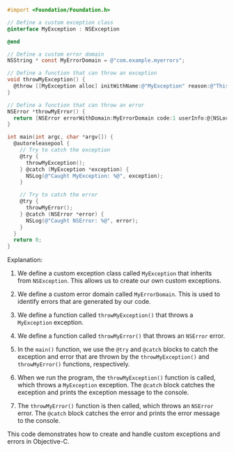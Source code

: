 ```objective-c
#import <Foundation/Foundation.h>

// Define a custom exception class
@interface MyException : NSException

@end

// Define a custom error domain
NSString * const MyErrorDomain = @"com.example.myerrors";

// Define a function that can throw an exception
void throwMyException() {
  @throw [[MyException alloc] initWithName:@"MyException" reason:@"This is my exception" userInfo:nil];
}

// Define a function that can throw an error
NSError *throwMyError() {
  return [NSError errorWithDomain:MyErrorDomain code:1 userInfo:@{NSLocalizedDescriptionKey: @"This is my error"}];
}

int main(int argc, char *argv[]) {
  @autoreleasepool {
    // Try to catch the exception
    @try {
      throwMyException();
    } @catch (MyException *exception) {
      NSLog(@"Caught MyException: %@", exception);
    }

    // Try to catch the error
    @try {
      throwMyError();
    } @catch (NSError *error) {
      NSLog(@"Caught NSError: %@", error);
    }
  }
  return 0;
}
```

Explanation:

1. We define a custom exception class called `MyException` that inherits from `NSException`. This allows us to create our own custom exceptions.

2. We define a custom error domain called `MyErrorDomain`. This is used to identify errors that are generated by our code.

3. We define a function called `throwMyException()` that throws a `MyException` exception.

4. We define a function called `throwMyError()` that throws an `NSError` error.

5. In the `main()` function, we use the `@try` and `@catch` blocks to catch the exception and error that are thrown by the `throwMyException()` and `throwMyError()` functions, respectively.

6. When we run the program, the `throwMyException()` function is called, which throws a `MyException` exception. The `@catch` block catches the exception and prints the exception message to the console.

7. The `throwMyError()` function is then called, which throws an `NSError` error. The `@catch` block catches the error and prints the error message to the console.

This code demonstrates how to create and handle custom exceptions and errors in Objective-C.